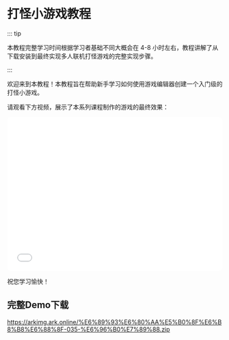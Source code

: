 # 打怪小游戏教程

::: tip

本教程完整学习时间根据学习者基础不同大概会在 4-8 小时左右，教程讲解了从下载安装到最终实现多人联机打怪游戏的完整实现步骤。

:::

欢迎来到本教程！本教程旨在帮助新手学习如何使用游戏编辑器创建一个入门级的打怪小游戏。

请观看下方视频，展示了本系列课程制作的游戏的最终效果：

<iframe sandbox="allow-scripts allow-downloads allow-same-origin allow-popups allow-presentation allow-forms" frameborder="0" draggable="false" allowfullscreen="" allow="encrypted-media;" referrerpolicy="" aha-samesite="" class="iframe-loaded" src="//player.bilibili.com/player.html?aid=277786891&bvid=BV18c411f7vj&cid=1324078202&p=1&autoplay=0" style="border-radius: 7px; width: 100%; height: 360px;"></iframe>

祝您学习愉快！

## 完整Demo下载

https://arkimg.ark.online/%E6%89%93%E6%80%AA%E5%B0%8F%E6%B8%B8%E6%88%8F-035-%E6%96%B0%E7%89%88.zip